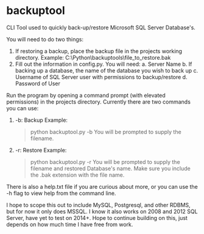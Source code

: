 # backuptool

CLI Tool used to quickly back-up/restore Microsoft SQL Server Database's.

You will need to do two things:

  1. If restoring a backup, place the backup file in the projects working directory. Example:
      C:\Python\backuptools\file_to_restore.bak
  2. Fill out the information in config.py. You will need:
    a. Server Name
    b. If backing up a database, the name of the database you wish to back up
    c. Username of SQL Server user with permissions to backup/restore
    d. Password of User
    
Run the program by opening a command prompt (with elevated permissions) in the projects directory. Currently there are two commands you can use:

  1. -b: Backup
    Example:
      >python backuptool.py -b
    You will be prompted to supply the filename.
  2. -r: Restore
    Example:
      >python backuptool.py -r
    You will be prompted to supply the filename and restored Database's name. Make sure you include the .bak extension with the file name.

There is also a help.txt file if you are curious about more, or you can use the -h flag to view help from the command line.

I hope to scope this out to include MySQL, Postgresql, and other RDBMS, but for now it only does MSSQL. I know it also works on 2008 and 2012 SQL Server, have yet to test on 2014+. Hope to continue building on this, just depends on how much time I have free from work.
